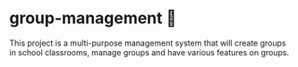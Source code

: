 # group-management 🔨

This project is a multi-purpose management system that will create groups in school classrooms, manage groups and have various features on groups.

